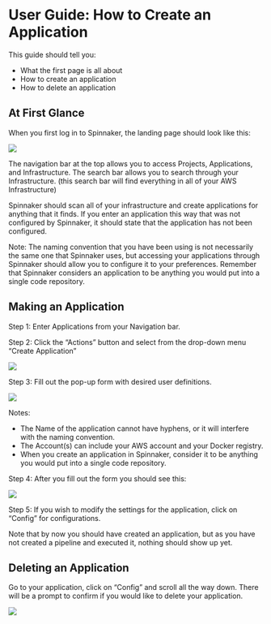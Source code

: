 # User Guide: How to Create an Application

This guide should tell you:

- What the first page is all about
- How to create an application
- How to delete an application


## At First Glance

When you first log in to Spinnaker, the landing page should look like this:

![](https://d1ax1i5f2y3x71.cloudfront.net/items/2z1u24101u2v463O3u1M/Image%202017-03-24%20at%203.15.34%20PM.png)

The navigation bar at the top allows you to access Projects, Applications, and Infrastructure.
The search bar allows you to search through your Infrastructure. 
(this search bar will find everything in all of your AWS Infrastructure) 

Spinnaker should scan all of your infrastructure and create applications for anything that it finds. 
If you enter an application this way that was not configured by Spinnaker, it should state that the application has not been configured. 

Note: The naming convention that you have been using is not necessarily the same one that Spinnaker uses, but accessing your applications through Spinnaker should allow you to configure it to your preferences.
Remember that Spinnaker considers an application to be anything you would put into a single code repository.


## Making an Application

Step 1: Enter Applications from your Navigation bar. 

Step 2: Click the “Actions” button and select from the drop-down menu “Create Application”

![](https://d1ax1i5f2y3x71.cloudfront.net/items/0H383p1h120p1D2n2y19/Image%202017-03-24%20at%203.20.41%20PM.png)

Step 3: Fill out the pop-up form with desired user definitions.

![](https://d1ax1i5f2y3x71.cloudfront.net/items/2B3k3E2o3h442H0x2U3S/Image%202017-03-24%20at%203.22.30%20PM.png)

Notes: 

- The Name of the application cannot have hyphens, or it will interfere with the naming convention.
- The Account(s) can include your AWS account and your Docker registry.
- When you create an application in Spinnaker, consider it to be anything you would put into a single code repository. 

Step 4: After you fill out the form you should see this:

![](https://d1ax1i5f2y3x71.cloudfront.net/items/2T1h1b1c052n2x1g1R1y/Image%202017-03-24%20at%203.26.40%20PM.png)

Step 5: If you wish to modify the settings for the application, click on “Config” for configurations.

Note that by now you should have created an application, but as you have not created a pipeline and executed it, nothing should show up yet.


## Deleting an Application

Go to your application, click on “Config” and scroll all the way down. There will be a prompt to confirm if you would like to delete your application. 

![](https://d1ax1i5f2y3x71.cloudfront.net/items/2v0j1E0A1p06461K0A1c/Image%202017-03-24%20at%203.28.14%20PM.png)
